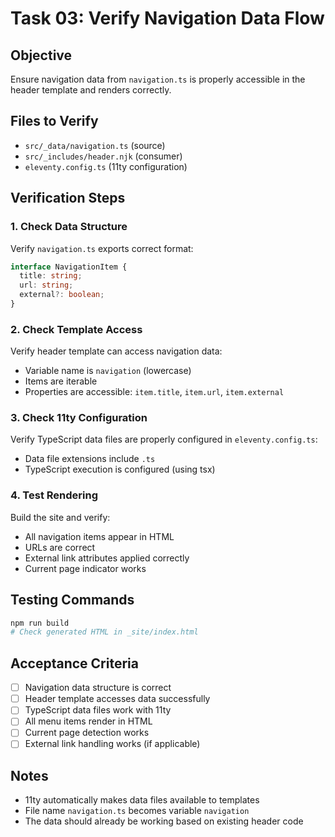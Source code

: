 # Task 03: Verify Navigation Data Flow

## Objective
Ensure navigation data from `navigation.ts` is properly accessible in the header template and renders correctly.

## Files to Verify
- `src/_data/navigation.ts` (source)
- `src/_includes/header.njk` (consumer)
- `eleventy.config.ts` (11ty configuration)

## Verification Steps

### 1. Check Data Structure
Verify `navigation.ts` exports correct format:
```typescript
interface NavigationItem {
  title: string;
  url: string;
  external?: boolean;
}
```

### 2. Check Template Access
Verify header template can access navigation data:
- Variable name is `navigation` (lowercase)
- Items are iterable
- Properties are accessible: `item.title`, `item.url`, `item.external`

### 3. Check 11ty Configuration
Verify TypeScript data files are properly configured in `eleventy.config.ts`:
- Data file extensions include `.ts`
- TypeScript execution is configured (using tsx)

### 4. Test Rendering
Build the site and verify:
- All navigation items appear in HTML
- URLs are correct
- External link attributes applied correctly
- Current page indicator works

## Testing Commands
```bash
npm run build
# Check generated HTML in _site/index.html
```

## Acceptance Criteria
- [ ] Navigation data structure is correct
- [ ] Header template accesses data successfully
- [ ] TypeScript data files work with 11ty
- [ ] All menu items render in HTML
- [ ] Current page detection works
- [ ] External link handling works (if applicable)

## Notes
- 11ty automatically makes data files available to templates
- File name `navigation.ts` becomes variable `navigation`
- The data should already be working based on existing header code
